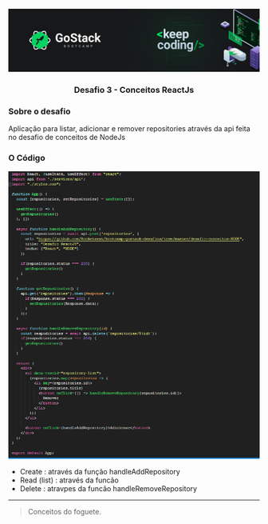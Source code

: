 <!-- # bootcamp-gostack-desafios -->
![](../images/header.png)

<h3 align="center">  Desafio 3 - Conceitos ReactJs </h3>

### Sobre o desafio

Aplicação para listar, adicionar e remover repositories através da api feita no desafio de conceitos de NodeJs

### O Código

![](../images/codigoFront.PNG)

- Create : através da função handleAddRepository
- Read (list) : através da funcão 
- Delete : atravpes da funcão handleRemoveRepository

---

> Conceitos do foguete. 
